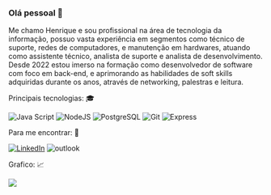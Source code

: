 ### Olá pessoal 👋

Me chamo Henrique e sou profissional na área de tecnologia da informação, possuo vasta experiência em segmentos como técnico de suporte, redes de computadores, e manutenção em hardwares, atuando como assistente técnico, analista de suporte e analista de desenvolvimento. 
Desde 2022 estou imerso na formação como desenvolvedor de software com foco em back-end, e aprimorando as habilidades de soft skills adquiridas durante os anos, através de networking, palestras e leitura.

Principais tecnologias: 🎓

![Java Script](https://img.shields.io/badge/JavaScript-F7DF1E?style=for-the-badge&logo=javascript&logoColor=black)
![NodeJS](https://img.shields.io/badge/Node.js-43853D?style=for-the-badge&logo=node.js&logoColor=white)
![PostgreSQL](https://img.shields.io/badge/PostgreSQL-316192?style=for-the-badge&logo=postgresql&logoColor=white)
![Git](https://img.shields.io/badge/Git-E34F26?style=for-the-badge&logo=git&logoColor=white)
![Express](https://img.shields.io/badge/Express.js-404D59?style=for-the-badge)


Para me encontrar: 🔎 

[![LinkedIn](https://img.shields.io/badge/LinkedIn-0077B5?style=for-the-badge&logo=linkedin&logoColor=white)](https://www.linkedin.com/in/henriquetex/)
![outlook](https://img.shields.io/badge/Microsoft_Outlook-0078D4?style=for-the-badge&logo=microsoft-outlook&logoColor=white)

Grafico: 📈

<a href="henry-Tex">
  <img align="center" src="https://github-readme-stats.vercel.app/api?username=henry-Tex&show_icons=true&theme=gruvbox" />
</a>

